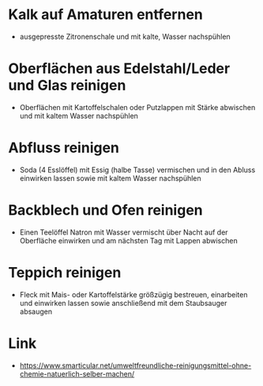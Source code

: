 # Kalk auf Amaturen entfernen

* ausgepresste Zitronenschale und mit kalte, Wasser nachspühlen

# Oberflächen aus Edelstahl/Leder und Glas reinigen

* Oberflächen mit Kartoffelschalen oder Putzlappen mit Stärke abwischen und mit kaltem Wasser nachspühlen

# Abfluss reinigen

* Soda (4 Esslöffel) mit Essig (halbe Tasse) vermischen und in den Abluss einwirken lassen sowie mit kaltem Wasser nachspühlen

# Backblech und Ofen reinigen

* Einen Teelöffel Natron mit Wasser vermischt über Nacht auf der Oberfläche einwirken und am nächsten Tag mit Lappen abwischen

# Teppich reinigen

* Fleck mit Mais- oder Kartoffelstärke größzügig bestreuen, einarbeiten und einwirken lassen sowie anschließend mit dem Staubsauger absaugen

# Link

* https://www.smarticular.net/umweltfreundliche-reinigungsmittel-ohne-chemie-natuerlich-selber-machen/
